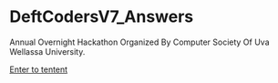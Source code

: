# DeftCodersV7_Answers

Annual Overnight Hackathon Organized By Computer Society Of Uva Wellassa University.

[Enter to tentent](https://www.hackerrank.com/contests/deftcodersv7)
